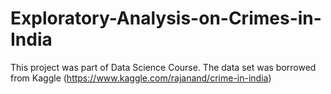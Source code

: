 # Exploratory-Analysis-on-Crimes-in-India
This project was part of Data Science Course.
The data set was borrowed from Kaggle (https://www.kaggle.com/rajanand/crime-in-india)
